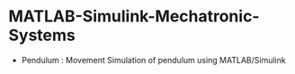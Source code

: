 # MATLAB-Simulink-Mechatronic-Systems
* Pendulum : Movement Simulation of pendulum using MATLAB/Simulink
